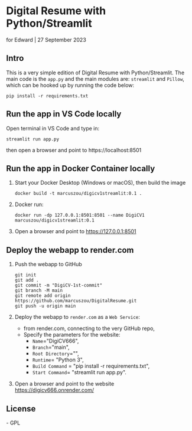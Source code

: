 # Digital Resume with Python/Streamlit

for Edward | 27 September 2023



## Intro

This is a very simple edition of Digital Resume with Python/Streamlit. The main code is the `app.py` and the main modules are: `streamlit` and `Pillow`, which can be hooked up by running the code below:

```
pip install -r requirements.txt
```



## Run the app in VS Code locally

Open terminal in VS Code and type in:

```
streamlit run app.py
```

then open a browser and point to https://localhost:8501



## Run the app in Docker Container locally

1. Start your Docker Desktop (Windows or macOS), then build the image

   ```
   docker build -t marcuszou/digicv1streamlit:0.1 .
   ```

2. Docker run:

   ```
   docker run -dp 127.0.0.1:8501:8501 --name DigiCV1 marcuszou/digicv1streamlit:0.1
   ```

3. Open a browser and point to https://127.0.0.1:8501



## Deploy the webapp to render.com

1. Push the webapp to GitHub

   ```
   git init
   git add .
   git commit -m "DigiCV-1st-commit"
   git branch -M main
   git remote add origin https://github.com/marcuszou/DigitalResume.git
   git push -u origin main
   ```

2. Deploy the webapp to `render.com` as a `Web Service`:

   - from render.com, connecting to the very GitHub repo,
   - Specify the parameters for the website:
     - `Name`="DigiCV666", 
     - `Branch`="main",
     - `Root Directory`="",
     - `Runtime`= "Python 3",
     - `Build Command` = "pip install -r requirements.txt",
     - `Start Command`= "streamlit run app.py".

   

3. Open a browser and point to the website https://digicv666.onrender.com/

   

## License

\- GPL